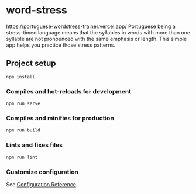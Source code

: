 # word-stress

https://portuguese-wordstress-trainer.vercel.app/
Portuguese being a stress-timed language means that the syllables in words with more than one syllable are not pronounced with the same emphasis or length.
This simple app helps you practice those stress patterns.

## Project setup
```
npm install
```

### Compiles and hot-reloads for development
```
npm run serve
```

### Compiles and minifies for production
```
npm run build
```

### Lints and fixes files
```
npm run lint
```

### Customize configuration
See [Configuration Reference](https://cli.vuejs.org/config/).
